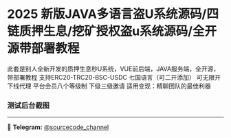 # 2025 新版JAVA多语言盗U系统源码/四链质押生息/挖矿授权盗u系统源码/全开源带部署教程

此套是别人全新开发的质押生息秒U系统，VUE前后端，JAVA服务端，全开源，带部署教程
支持ERC20-TRC20-BSC-USDC 七国语言（可二开添加）
可无限开下线代理 平台会员八个等级制 下级三级邀请
适用变现：精聊团队的最佳利器


### 测试后台截图


---
📢 **Telegram:** [@sourcecode_channel](https://t.me/sourcecode_channel)

